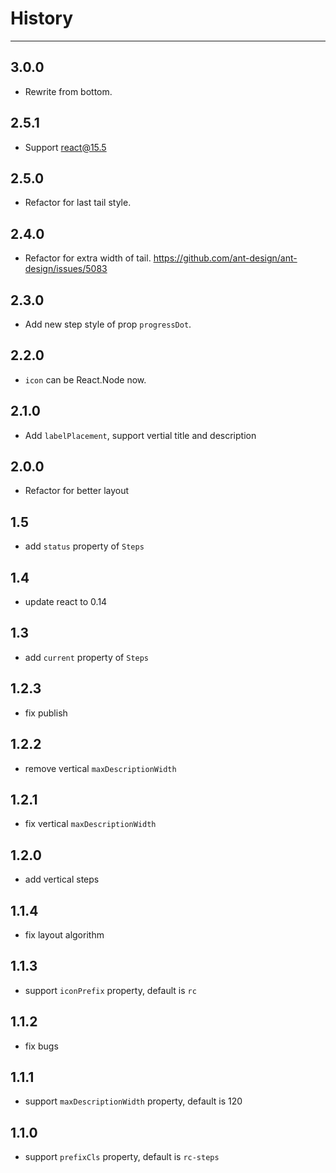 # History
----

## 3.0.0

- Rewrite from bottom.

## 2.5.1

* Support react@15.5

## 2.5.0

* Refactor for last tail style.

## 2.4.0

* Refactor for extra width of tail. https://github.com/ant-design/ant-design/issues/5083

## 2.3.0

* Add new step style of prop `progressDot`.

## 2.2.0

* `icon` can be React.Node now.

## 2.1.0

* Add `labelPlacement`, support vertial title and description

## 2.0.0

* Refactor for better layout

## 1.5

* add `status` property of `Steps`

## 1.4

* update react to 0.14

## 1.3

* add `current` property of `Steps`

## 1.2.3

* fix publish

## 1.2.2

* remove vertical `maxDescriptionWidth`

## 1.2.1

* fix vertical `maxDescriptionWidth`

## 1.2.0

* add vertical steps

## 1.1.4

* fix layout algorithm

## 1.1.3

* support `iconPrefix` property, default is `rc`

## 1.1.2

* fix bugs

## 1.1.1

* support `maxDescriptionWidth` property, default is 120

## 1.1.0

* support `prefixCls` property, default is `rc-steps`
